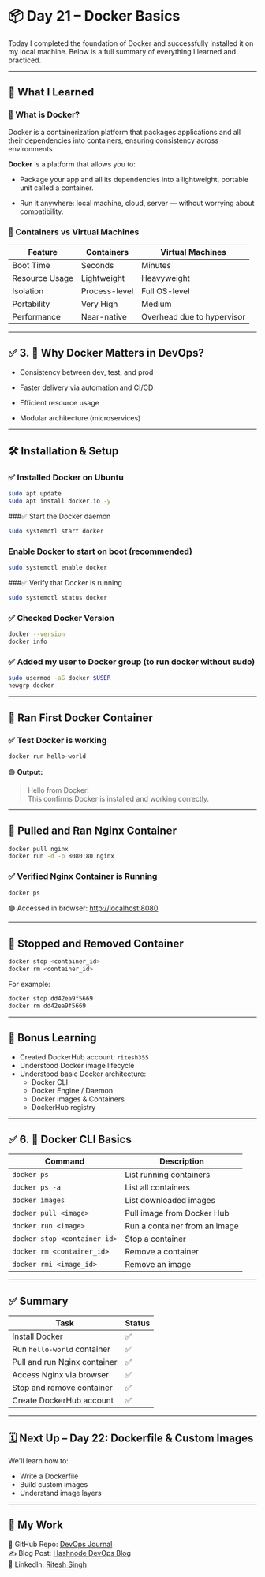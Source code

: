 # 📦 Day 21 – Docker Basics

Today I completed the foundation of Docker and successfully installed it on my local machine. Below is a full summary of everything I learned and practiced.

---

## 🧠 What I Learned

### 🔹 What is Docker?

Docker is a containerization platform that packages applications and all their dependencies into containers, ensuring consistency across environments.

**Docker**  is a platform that allows you to:

- Package your app and all its dependencies into a lightweight, portable unit called a container.

- Run it anywhere: local machine, cloud, server — without worrying about compatibility.

### 🔹 Containers vs Virtual Machines

| Feature            | Containers                          | Virtual Machines                     |
|--------------------|-------------------------------------|--------------------------------------|
| Boot Time          | Seconds                             | Minutes                              |
| Resource Usage     | Lightweight                         | Heavyweight                          |
| Isolation          | Process-level                       | Full OS-level                        |
| Portability        | Very High                           | Medium                               |
| Performance        | Near-native                         | Overhead due to hypervisor           |

---


## ✅ 3. 🧠 Why Docker Matters in DevOps?

   - Consistency between dev, test, and prod

   - Faster delivery via automation and CI/CD

   - Efficient resource usage

   - Modular architecture (microservices)

---  

## 🛠️ Installation & Setup

### ✅ Installed Docker on Ubuntu

```bash
sudo apt update
sudo apt install docker.io -y
```
###✅  Start the Docker daemon
```bash
sudo systemctl start docker
```
### Enable Docker to start on boot (recommended)
```bash
sudo systemctl enable docker
```
###✅  Verify that Docker is running
```bash
sudo systemctl status docker
```

### ✅ Checked Docker Version

```bash
docker --version
docker info
```

### ✅ Added my user to Docker group (to run docker without sudo)

```bash
sudo usermod -aG docker $USER
newgrp docker
```

---

## 🐳 Ran First Docker Container

### ✅ Test Docker is working

```bash
docker run hello-world
```

🟢 **Output:**
> Hello from Docker!  
> This confirms Docker is installed and working correctly.

---

## 📅 Pulled and Ran Nginx Container

```bash
docker pull nginx
docker run -d -p 8080:80 nginx
```

### ✅ Verified Nginx Container is Running

```bash
docker ps
```

🟢 Accessed in browser: [http://localhost:8080](http://localhost:8080)

---

## 🧹 Stopped and Removed Container

```bash
docker stop <container_id>
docker rm <container_id>
```

For example:

```bash
docker stop dd42ea9f5669
docker rm dd42ea9f5669
```

---

## 🧠 Bonus Learning

- Created DockerHub account: `ritesh355`
- Understood Docker image lifecycle
- Understood basic Docker architecture:
  - Docker CLI
  - Docker Engine / Daemon
  - Docker Images & Containers
  - DockerHub registry

---

## ✅ 6. 🧰 Docker CLI Basics

| Command                      | Description                   |
| ---------------------------- | ----------------------------- |
| `docker ps`                  | List running containers       |
| `docker ps -a`               | List all containers           |
| `docker images`              | List downloaded images        |
| `docker pull <image>`        | Pull image from Docker Hub    |
| `docker run <image>`         | Run a container from an image |
| `docker stop <container_id>` | Stop a container              |
| `docker rm <container_id>`   | Remove a container            |
| `docker rmi <image_id>`      | Remove an image               |

---

## ✅ Summary

| Task                                   | Status |
|----------------------------------------|--------|
| Install Docker                         | ✅     |
| Run `hello-world` container            | ✅     |
| Pull and run Nginx container           | ✅     |
| Access Nginx via browser               | ✅     |
| Stop and remove container              | ✅     |
| Create DockerHub account               | ✅     |

---

## 🗓️ Next Up – Day 22: Dockerfile & Custom Images

We'll learn how to:
- Write a Dockerfile
- Build custom images
- Understand image layers

---

## 🔗 My Work

📂 GitHub Repo: [DevOps Journal](https://github.com/ritesh355/Devops-journal)  
✍️ Blog Post: [Hashnode DevOps Blog](https://ritesh-devops.hashnode.dev)  
🔗 LinkedIn: [Ritesh Singh](https://www.linkedin.com/in/ritesh-singh-092b84340/)


